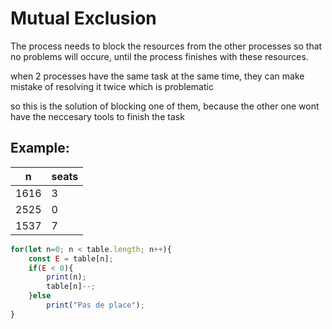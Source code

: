 # Mutual Exclusion
The process needs to block the resources from the other processes so that no problems will occure, until the process finishes with these resources.

when 2 processes have the same task at the same time, they can make mistake of resolving it twice which is problematic

so this is the solution of blocking one of them, because the other one wont have the neccesary tools to finish the task

## Example:
| n    | seats |
| ---- | ----- |
| 1616 | 3     |
| 2525 | 0     |
| 1537 | 7     |
```js
for(let n=0; n < table.length; n++){
	const E = table[n];
	if(E < 0){
		print(n);
		table[n]--;
	}else
		print("Pas de place");
}
```


